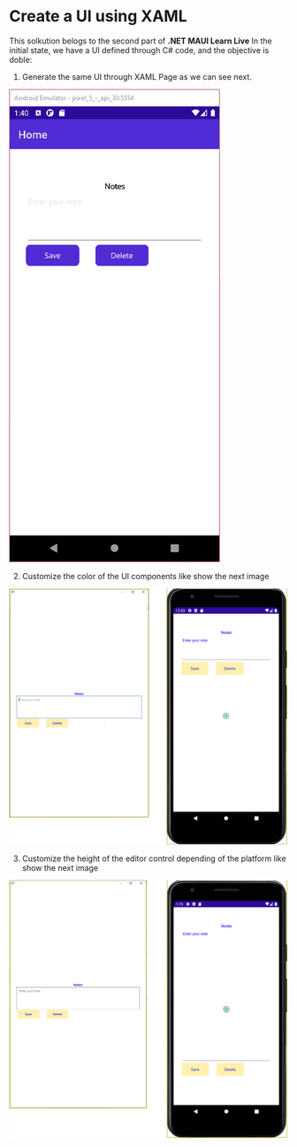 # Create a UI using XAML
This solkution belogs to the second part of **.NET MAUI Learn Live** 
In the initial state, we have a UI defined through C# code, and the objective is doble:

1. Generate the same UI through XAML Page as we can see next.

![Notes UI](Notes/Resources/Images/notes_ui.png)

2. Customize the color of the UI components like show the next image

![App colors](Notes/Resources/Images/windows_android_app_colors.png)

3. Customize the height of the editor control depending of the platform like show the next image

![Editor screen](Notes/Resources/Images/windows_android_editor_screen.png)
